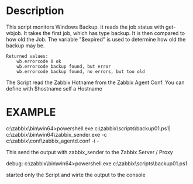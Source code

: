 # Description
  This script monitors Windows Backup. It reads the job status with get-wbjob.
	It takes the first job, which has type backup. 
	It is then compared to how old the Job.
	The variable "$expired" is used to determine how old the backup may be.
  
	Returned values:
		wb.errorcode 0 ok
		wb.errorcode backup found, but error
		wb.errorcode backup found, no errors, but too old
  
  The Script read the Zabbix Hotname from the Zabbix Agent Conf.
  You can define with $hostname self a Hostname
  
# EXAMPLE
  c:\zabbix\bin\win64>powershell.exe c:\zabbix\scripts\backup01.ps1| c:\zabbix\bin\win64\zabbix_sender.exe -c c:\zabbix\conf\zabbix_agentd.conf -i - 
  
  This send the output with zabbix_sender to the Zabbix  Server / Proxy
  
  debug:
  c:\zabbix\bin\win64>powershell.exe c:\zabbix\scripts\backup01.ps1
  
  started only the Script and wirte the output to the console
